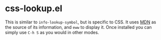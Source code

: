 # css-lookup.el

This is similar to `info-lookup-symbol`, but is specific to CSS.  It
uses [MDN](https://developer.mozilla.org/en-US/) as the source of its
information, and `eww` to display it.  Once installed you can simply
use `C-h S` as you would in other modes.
